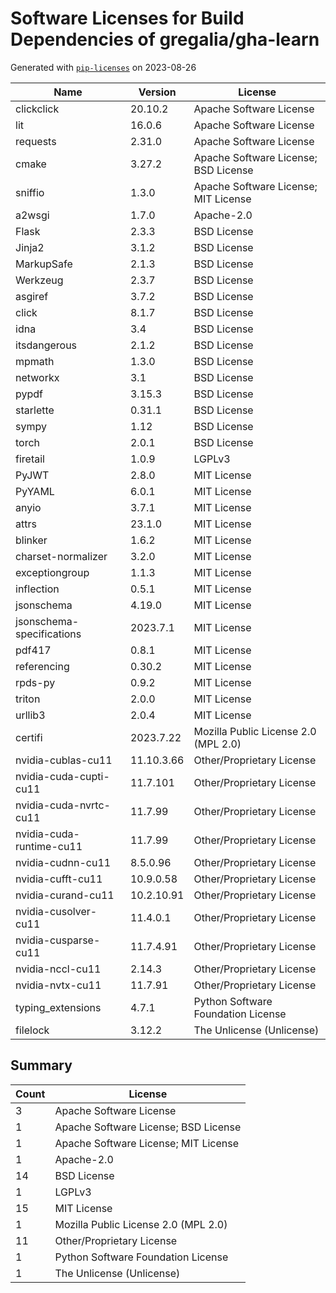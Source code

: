 # Software Licenses for Build Dependencies of gregalia/gha-learn

Generated with [`pip-licenses`](https://pypi.org/project/pip-licenses/) on 2023-08-26

| Name                      | Version    | License                              |
|---------------------------|------------|--------------------------------------|
| clickclick                | 20.10.2    | Apache Software License              |
| lit                       | 16.0.6     | Apache Software License              |
| requests                  | 2.31.0     | Apache Software License              |
| cmake                     | 3.27.2     | Apache Software License; BSD License |
| sniffio                   | 1.3.0      | Apache Software License; MIT License |
| a2wsgi                    | 1.7.0      | Apache-2.0                           |
| Flask                     | 2.3.3      | BSD License                          |
| Jinja2                    | 3.1.2      | BSD License                          |
| MarkupSafe                | 2.1.3      | BSD License                          |
| Werkzeug                  | 2.3.7      | BSD License                          |
| asgiref                   | 3.7.2      | BSD License                          |
| click                     | 8.1.7      | BSD License                          |
| idna                      | 3.4        | BSD License                          |
| itsdangerous              | 2.1.2      | BSD License                          |
| mpmath                    | 1.3.0      | BSD License                          |
| networkx                  | 3.1        | BSD License                          |
| pypdf                     | 3.15.3     | BSD License                          |
| starlette                 | 0.31.1     | BSD License                          |
| sympy                     | 1.12       | BSD License                          |
| torch                     | 2.0.1      | BSD License                          |
| firetail                  | 1.0.9      | LGPLv3                               |
| PyJWT                     | 2.8.0      | MIT License                          |
| PyYAML                    | 6.0.1      | MIT License                          |
| anyio                     | 3.7.1      | MIT License                          |
| attrs                     | 23.1.0     | MIT License                          |
| blinker                   | 1.6.2      | MIT License                          |
| charset-normalizer        | 3.2.0      | MIT License                          |
| exceptiongroup            | 1.1.3      | MIT License                          |
| inflection                | 0.5.1      | MIT License                          |
| jsonschema                | 4.19.0     | MIT License                          |
| jsonschema-specifications | 2023.7.1   | MIT License                          |
| pdf417                    | 0.8.1      | MIT License                          |
| referencing               | 0.30.2     | MIT License                          |
| rpds-py                   | 0.9.2      | MIT License                          |
| triton                    | 2.0.0      | MIT License                          |
| urllib3                   | 2.0.4      | MIT License                          |
| certifi                   | 2023.7.22  | Mozilla Public License 2.0 (MPL 2.0) |
| nvidia-cublas-cu11        | 11.10.3.66 | Other/Proprietary License            |
| nvidia-cuda-cupti-cu11    | 11.7.101   | Other/Proprietary License            |
| nvidia-cuda-nvrtc-cu11    | 11.7.99    | Other/Proprietary License            |
| nvidia-cuda-runtime-cu11  | 11.7.99    | Other/Proprietary License            |
| nvidia-cudnn-cu11         | 8.5.0.96   | Other/Proprietary License            |
| nvidia-cufft-cu11         | 10.9.0.58  | Other/Proprietary License            |
| nvidia-curand-cu11        | 10.2.10.91 | Other/Proprietary License            |
| nvidia-cusolver-cu11      | 11.4.0.1   | Other/Proprietary License            |
| nvidia-cusparse-cu11      | 11.7.4.91  | Other/Proprietary License            |
| nvidia-nccl-cu11          | 2.14.3     | Other/Proprietary License            |
| nvidia-nvtx-cu11          | 11.7.91    | Other/Proprietary License            |
| typing_extensions         | 4.7.1      | Python Software Foundation License   |
| filelock                  | 3.12.2     | The Unlicense (Unlicense)            |

## Summary

| Count | License                              |
|-------|--------------------------------------|
| 3     | Apache Software License              |
| 1     | Apache Software License; BSD License |
| 1     | Apache Software License; MIT License |
| 1     | Apache-2.0                           |
| 14    | BSD License                          |
| 1     | LGPLv3                               |
| 15    | MIT License                          |
| 1     | Mozilla Public License 2.0 (MPL 2.0) |
| 11    | Other/Proprietary License            |
| 1     | Python Software Foundation License   |
| 1     | The Unlicense (Unlicense)            |
